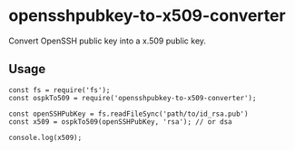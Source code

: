 # opensshpubkey-to-x509-converter
Convert OpenSSH public key into a x.509 public key.

## Usage
```
const fs = require('fs');
const ospkTo509 = require('opensshpubkey-to-x509-converter');

const openSSHPubKey = fs.readFileSync('path/to/id_rsa.pub')
const x509 = ospkTo509(openSSHPubKey, 'rsa'); // or dsa

console.log(x509);
```
